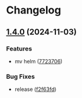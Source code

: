 # Changelog

## [1.4.0](https://github.com/cloudscalerio/cloudscaler/compare/v1.3.0...v1.4.0) (2024-11-03)


### Features

* mv helm ([7723706](https://github.com/cloudscalerio/cloudscaler/commit/77237060943716ab3e5d99391fe6deabfb05759b))


### Bug Fixes

* release ([f2f63fd](https://github.com/cloudscalerio/cloudscaler/commit/f2f63fdc0511e70df4c948340f6f0f90ff8bbd4a))
